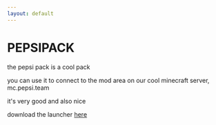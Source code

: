 ```yaml
---
layout: default
---
```


<h1 class="benis"><lol>PE</lol><oman>P<lol>SI</lol></oman><lol>PAC</lol><oman>K</oman></h1>

the pepsi pack is a cool pack

you can use it to connect to the mod area on our cool minecraft server, mc.pepsi.team

it's very good and also nice

download the launcher [here](/misc/pepsipackLauncher-0.0.1.jar)

